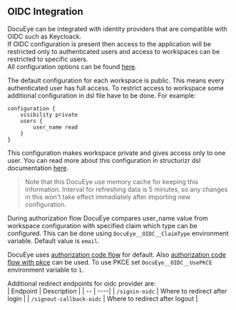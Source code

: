 ## OIDC Integration

DocuEye can be integrated with identity providers that are compatible with OIDC such as Keycloack.  
If OIDC configuration is present then access to the application will be restricted only to authenticated users and access to workspaces can be restricted to specific users.  
All configuration options can be found [here](0005-configuration.md).  

The default configuration for each workspace is public. This means every authenticated user has full access. To restrict access to workspace some additional configuration in dsl file have to be done. For example:  
```
configuration {
    visibility private
    users {
        user_name read
    }
}
```
This configuration makes workspace private and gives access only to one user. You can read more about this configuration in structurizr dsl documentation [here](https://docs.structurizr.com/dsl/language#configuration).  

> Note that this DocuEye use memory cache for keeping this information. Interval for refreshing data is 5 minutes, so any changes in this won't take effect immediately after importing new configuration.

During authorization flow DocuEye compares user_name value from workspace configuration with specified claim which type can be configured. This can be done using `DocuEye__OIDC__ClaimType` environment variable. Default value is `email`. 

DocuEye uses [authorization code flow](https://auth0.com/docs/get-started/authentication-and-authorization-flow/authorization-code-flow) for default. Also [authorization code flow with pkce](https://auth0.com/docs/get-started/authentication-and-authorization-flow/authorization-code-flow-with-pkce) can be used. To use PKCE set `DocuEye__OIDC__UsePKCE` environment variable to `1`.

Additional redirect endpoints for oidc provider are:  
| Endpoint | Description |
| -- | ----|
| `/signin-oidc` | Where to redirect after login |
| `/signout-callback-oidc` | Where to redirect after logout |








